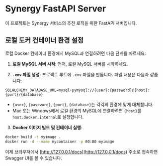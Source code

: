 # Synergy FastAPI Server

이 프로젝트는 Synergy 서비스의 추천 로직을 위한 FastAPI 서버입니다.

## 로컬 도커 컨테이너 환경 설정

로컬 Docker 컨테이너 환경에서 MySQL과 연결하려면 다음 단계를 따르세요:

1. **로컬 MySQL 서버 시작**: 먼저, 로컬 MySQL 서버를 시작하세요.

2. **`.env` 파일 생성**: 프로젝트 루트에 `.env` 파일을 만듭니다. 파일 내용은 다음과 같습니다:

```
SQLALCHEMY_DATABASE_URL=mysql+pymysql://{user}:{password}@{host}:{port}/{database}
```

- `{user}`, `{password}`, `{port}`, `{database}`는 각각의 환경에 맞게 대체합니다.
- Mac 또는 Windows에서 로컬 환경의 MySQL에 연결하려면 `{host}`를 `host.docker.internal`로 설정합니다.

3. **Docker 이미지 빌드 및 컨테이너 실행**:

```bash
docker build -t myimage .
docker run -d --name mycontainer -p 80:80 myimage
```

이제 브라우저에서 [http://127.0.0.1/docs](http://127.0.0.1/docs) 주소로 접속하면 Swagger UI를 볼 수 있습니다.
